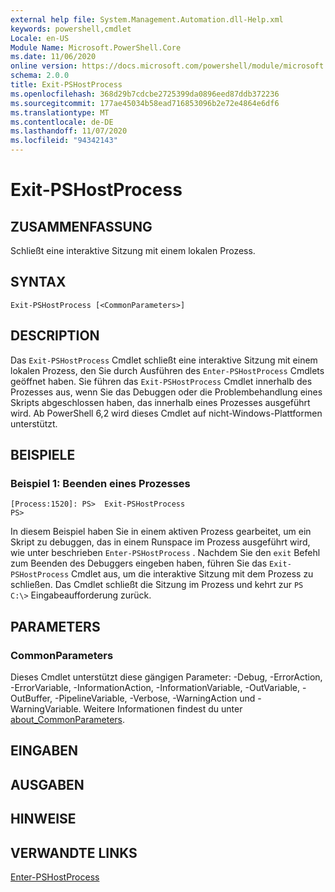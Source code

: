 ```yaml
---
external help file: System.Management.Automation.dll-Help.xml
keywords: powershell,cmdlet
Locale: en-US
Module Name: Microsoft.PowerShell.Core
ms.date: 11/06/2020
online version: https://docs.microsoft.com/powershell/module/microsoft.powershell.core/exit-pshostprocess?view=powershell-7.1&WT.mc_id=ps-gethelp
schema: 2.0.0
title: Exit-PSHostProcess
ms.openlocfilehash: 368d29b7cdcbe2725399da0896eed87ddb372236
ms.sourcegitcommit: 177ae45034b58ead716853096b2e72e4864e6df6
ms.translationtype: MT
ms.contentlocale: de-DE
ms.lasthandoff: 11/07/2020
ms.locfileid: "94342143"
---
```

# Exit-PSHostProcess

## ZUSAMMENFASSUNG
Schließt eine interaktive Sitzung mit einem lokalen Prozess.

## SYNTAX

```
Exit-PSHostProcess [<CommonParameters>]
```

## DESCRIPTION

Das `Exit-PSHostProcess` Cmdlet schließt eine interaktive Sitzung mit einem lokalen Prozess, den Sie durch Ausführen des `Enter-PSHostProcess` Cmdlets geöffnet haben. Sie führen das `Exit-PSHostProcess` Cmdlet innerhalb des Prozesses aus, wenn Sie das Debuggen oder die Problembehandlung eines Skripts abgeschlossen haben, das innerhalb eines Prozesses ausgeführt wird. Ab PowerShell 6,2 wird dieses Cmdlet auf nicht-Windows-Plattformen unterstützt.

## BEISPIELE

### Beispiel 1: Beenden eines Prozesses

```
[Process:1520]: PS>  Exit-PSHostProcess
PS>
```

In diesem Beispiel haben Sie in einem aktiven Prozess gearbeitet, um ein Skript zu debuggen, das in einem Runspace im Prozess ausgeführt wird, wie unter beschrieben `Enter-PSHostProcess` . Nachdem Sie den `exit` Befehl zum Beenden des Debuggers eingeben haben, führen Sie das `Exit-PSHostProcess` Cmdlet aus, um die interaktive Sitzung mit dem Prozess zu schließen.
Das Cmdlet schließt die Sitzung im Prozess und kehrt zur `PS C:\>` Eingabeaufforderung zurück.

## PARAMETERS

### CommonParameters

Dieses Cmdlet unterstützt diese gängigen Parameter: -Debug, -ErrorAction, -ErrorVariable, -InformationAction, -InformationVariable, -OutVariable, -OutBuffer, -PipelineVariable, -Verbose, -WarningAction und -WarningVariable. Weitere Informationen findest du unter [about_CommonParameters](https://go.microsoft.com/fwlink/?LinkID=113216).

## EINGABEN

## AUSGABEN

## HINWEISE

## VERWANDTE LINKS

[Enter-PSHostProcess](Enter-PSHostProcess.md)

